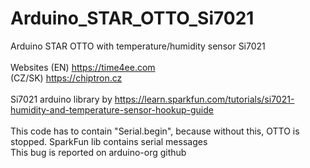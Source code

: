 # Arduino_STAR_OTTO_Si7021<br>
Arduino STAR OTTO with temperature/humidity sensor Si7021 <br>
<br>
Websites (EN) https://time4ee.com<br>
(CZ/SK) https://chiptron.cz<br>
<br>
Si7021 arduino library by https://learn.sparkfun.com/tutorials/si7021-humidity-and-temperature-sensor-hookup-guide <br>
<br>
This code has to contain "Serial.begin", because without this, OTTO is stopped. SparkFun lib contains serial messages<br>
This bug is reported on arduino-org github<br>
